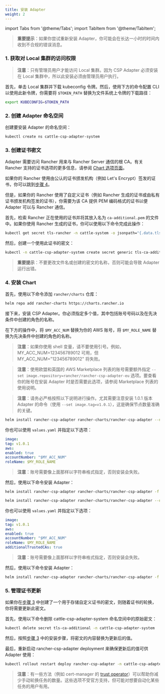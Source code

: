 ```yaml
---
title: 安装 Adapter
weight: 2
---
```


import Tabs from '@theme/Tabs';
import TabItem from '@theme/TabItem';

> **重要提示**：如果你尝试重新安装 Adapter，你可能会在长达一小时的时间内收到不合规的错误消息。

### 1. 获取对 Local 集群的访问权限

> **注意**：只有管理员用户才能访问 Local 集群。因为 CSP Adapter 必须安装在 Local 集群中，所以此安装必须由管理员用户执行。

首先，单击 Local 集群并下载 kubeconfig 令牌。然后，使用下方的命令配置 CLI 以使用此新令牌，你需要将 `$TOKEN_PATH` 替换为文件系统上令牌的下载路径：

```bash
export KUBECONFIG=$TOKEN_PATH
```

### 2. 创建 Adapter 命名空间

创建要安装 Adapter 的命名空间：

```bash
kubectl create ns cattle-csp-adapter-system
```

### 3. 创建证书密文

Adapter 需要访问 Rancher 用来与 Rancher Server 通信的根 CA。有关 Rancher 支持的证书选项的更多信息，请参阅 [Chart 选项页面](../../../../reference-guides/installation-references/helm-chart-options.md)。

如果你的 Rancher 使用由公认的证书颁发机构（例如 Let's Encrypt）签发的证书，你可以跳到[步骤 4](#4-安装-chart)。

但是，如果你的 Rancher 使用了自定义证书（例如 Rancher 生成的证书或由私有证书颁发机构签发的证书），你需要为该 CA 提供 PEM 编码格式的证书以便 Adapter 可以与 Rancher 通信。

首先，检索 Rancher 正在使用的证书并将其放入名为 `ca-additional.pem` 的文件中。如果你使用 Rancher 生成的证书，你可以使用以下命令完成此操作：

```bash
kubectl get secret tls-rancher -n cattle-system -o jsonpath="{.data.tls\.crt}" | base64 -d  >> ca-additional.pem
```

然后，创建一个使用此证书的密文：

```bash
kubectl -n cattle-csp-adapter-system create secret generic tls-ca-additional --from-file=ca-additional.pem
```

> **重要提示**：不要更改文件名或创建的密文的名称，否则可能会导致 Adapter 运行出错。

### 4. 安装 Chart

首先，使用以下命令添加 `rancher/charts` 仓库：

```bash
helm repo add rancher-charts https://charts.rancher.io
```

接下来，安装 CSP Adapter。你必须指定多个值，其中包括账号号码以及在先决条件中创建的角色的名称。

在下方的操作中，将 `$MY_ACC_NUM` 替换为你的 AWS 账号，将 `$MY_ROLE_NAME` 替换为先决条件中创建的角色的名称。

> **注意**：如果你使用 shell 变量，请不要使用引号。例如，MY_ACC_NUM=123456789012 可用，但 MY_ACC_NUM="123456789012" 将失败。

> **注意**：使用欧盟和英国的 AWS Marketplace 列表的账号需要额外指定 `--set image.repository=rancher/rancher-csp-adapter-eu` 选项。要查看你的账号在安装 Adapter 时是否需要此选项，请参阅 Marketplace 列表的使用说明。

> **注意**：请务必严格按照以下说明进行操作。尤其需要注意安装 1.0.1 版本 Adapter 的命令（使用 `--set image.tag=v1.0.1`），这是确保节点数量准确的关键。

<Tabs>
<TabItem value="Let's Encrypt/ Public Certificate Authority">

```bash
helm install rancher-csp-adapter rancher-charts/rancher-csp-adapter --namespace cattle-csp-adapter-system --set aws.enabled=true --set aws.roleName=$MY_ROLE_NAME --set-string aws.accountNumber=$MY_ACC_NUM --set image.tag=v1.0.1
```


你也可以使用 `values.yaml` 并指定以下选项：

```yaml
image:
tag: v1.0.1
aws:
enabled: true
accountNumber: "$MY_ACC_NUM"
roleName: $MY_ROLE_NAME
```

> **注意**：账号需要像上面那样以字符串格式指定，否则安装会失败。

然后，使用以下命令安装 Adapter：

```bash
helm install rancher-csp-adapter rancher-charts/rancher-csp-adapter -f values.yaml
```

</TabItem>
  <TabItem value="Private CA Authority / Rancher-generated Certificates">

```bash
helm install rancher-csp-adapter rancher-charts/rancher-csp-adapter --namespace cattle-csp-adapter-system --set aws.enabled=true --set aws.roleName=$MY_ROLE_NAME --set-string aws.accountNumber=$MY_ACC_NUM --set additionalTrustedCAs=true --set image.tag=v1.0.1
```

你也可以使用 `values.yaml` 并指定以下选项：

```yaml
image:
tag: v1.0.1
aws:
enabled: true
accountNumber: "$MY_ACC_NUM"
roleName: $MY_ROLE_NAME
additionalTrustedCAs: true
```

> **注意**：账号需要像上面那样以字符串格式指定，否则安装会失败。

然后，使用以下命令安装 Adapter：

```bash
helm install rancher-csp-adapter rancher-charts/rancher-csp-adapter -f values.yaml
```

</TabItem>
</Tabs>

### 5. 管理证书更新

如果你在[步骤 3](#3-创建证书密文) 中创建了一个用于存储自定义证书的密文，则随着证书的轮换，你将需要更新此密文。

首先，使用以下命令删除 cattle-csp-adapter-system 命名空间中的原始密文：

```bash
kubectl delete secret tls-ca-additional -n cattle-csp-adapter-system
```

然后，按照[步骤 3](#3-创建证书密文) 中的安装步骤，将密文的内容替换为更新后的值。

最后，重新启动 rancher-csp-adapter deployment 来确保更新后的值可供 Adapter 使用：

```bash
kubectl rollout restart deploy rancher-csp-adapter -n cattle-csp-adapter-system
```

> **注意**：有一些方法（例如 cert-manager 的 [trust operator](https://cert-manager.io/docs/projects/trust/)）可以帮助你减少手动轮换任务的数量。这些选项不受官方支持，但可能对想要自动化某些任务的用户有用。
